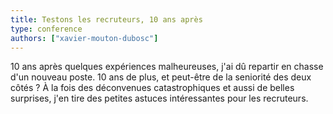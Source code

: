 ```yaml
---
title: Testons les recruteurs, 10 ans après
type: conference
authors: ["xavier-mouton-dubosc"]
---
```


10 ans après quelques expériences malheureuses, j'ai dû repartir en chasse d'un nouveau poste. 10 ans de plus, et peut-être de la seniorité des deux côtés ? À la fois des déconvenues catastrophiques et aussi de belles surprises, j'en tire des petites astuces intéressantes pour les recruteurs.
